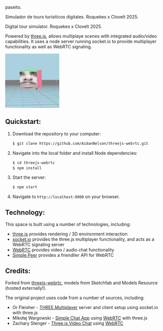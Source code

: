 paseito. 

Simulador de tours turísiticos digitales. Roquekes x Clovelt 2025.

Digital tour simulator. Roquekes x Clovelt 2025.

Powered by [three.js](threejs.org), allows multiplaye scenes with integrated audio/video capabilities.  It uses a node server running socket.io to provide multiplayer functionality as well as WebRTC signaling.

![image of multiplayer 3D scene](/docs/images/paseito.gif)

## Quickstart:

1. Download the repository to your computer:
   ```bash
   $ git clone https://github.com/AidanNelson/threejs-webrtc.git
   ```
2. Navigate into the local folder and install Node dependencies:
   ```bash
   $ cd threejs-webrtc
   $ npm install
   ```
3. Start the server:
   ```bash
   $ npm start
   ```
4. Navigate to `http://localhost:8080` on your browser.

## Technology:

This space is built using a number of technologies, including:

* [three.js](https://threejs.org/) provides rendering / 3D environment interaction
* [socket.io](https://socket.io/) provides the three.js multiplayer functionality, and acts as a WebRTC signaling server
* [WebRTC](https://developer.mozilla.org/en-US/docs/Web/API/WebRTC_API) provides video / audio chat functionality
* [Simple Peer](https://github.com/feross/simple-peer) provides a friendlier API for WebRTC

## Credits:

Forked from [threejs-webrtc](https://github.com/AidanNelson/threejs-webrtc), models from Sketchfab and Models Resource (hosted externally!).

The original project uses code from a number of sources, including:

* Or Fleisher - [THREE.Multiplayer](https://github.com/juniorxsound/THREE.Multiplayer) server and client setup using socket.io with three.js
* Mikołaj Wargowski - [Simple Chat App](https://github.com/Miczeq22/simple-chat-app) using [WebRTC](https://developer.mozilla.org/en-US/docs/Web/API/WebRTC_API) with three.js
* Zachary Stenger - [Three.js Video Chat](https://github.com/zacharystenger/three-js-video-chat) using [WebRTC](https://developer.mozilla.org/en-US/docs/Web/API/WebRTC_API)
